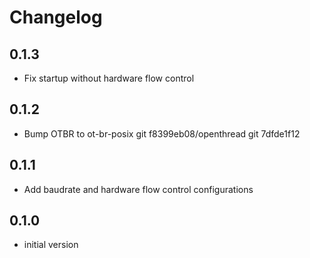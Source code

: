 # Changelog

## 0.1.3
- Fix startup without hardware flow control

## 0.1.2

- Bump OTBR to ot-br-posix git f8399eb08/openthread git 7dfde1f12

## 0.1.1

- Add baudrate and hardware flow control configurations

## 0.1.0

- initial version
